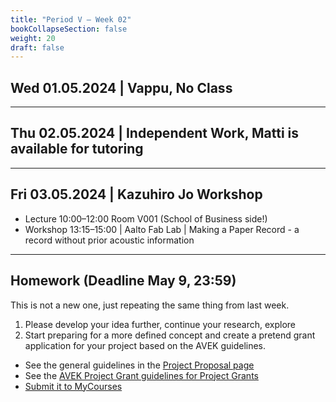 ```yaml
---
title: "Period V – Week 02"
bookCollapseSection: false
weight: 20
draft: false
---
```


## Wed 01.05.2024 | Vappu, No Class

---

## Thu 02.05.2024 | Independent Work, Matti is available for tutoring

---

## Fri 03.05.2024 | Kazuhiro Jo Workshop

- Lecture 10:00–12:00 Room V001 (School of Business side!)
- Workshop 13:15–15:00 | Aalto Fab Lab | Making a Paper Record - a record without prior acoustic information 

---

## Homework (Deadline May 9, 23:59)

This is not a new one, just repeating the same thing from last week.

1. Please develop your idea further, continue your research, explore 
2. Start preparing for a more defined concept and create a pretend grant application for your project based on the AVEK guidelines.
  - See the general guidelines in the [Project Proposal page](../project-propsal/)
  - See the [AVEK Project Grant guidelines for Project Grants](https://www.kopiosto.fi/en/AVEK/funding/avek-grants-and-support-guidelines/films-and-media-art/)
  - [Submit it to MyCourses](https://mycourses.aalto.fi/mod/questionnaire/view.php?id=1187075)